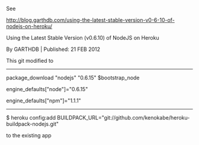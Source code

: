 
See

http://blog.garthdb.com/using-the-latest-stable-version-v0-6-10-of-nodejs-on-heroku/

Using the Latest Stable Version (v0.6.10) of NodeJS on Heroku

By GARTHDB | Published: 21 FEB 2012


This git modified to

--------

package_download "nodejs" "0.6.15" $bootstrap_node
 
engine_defaults["node"]="0.6.15"

engine_defaults["npm"]="1.1.1"

--------


$ heroku config:add BUILDPACK_URL="git://github.com/kenokabe/heroku-buildpack-nodejs.git"

to the existing app